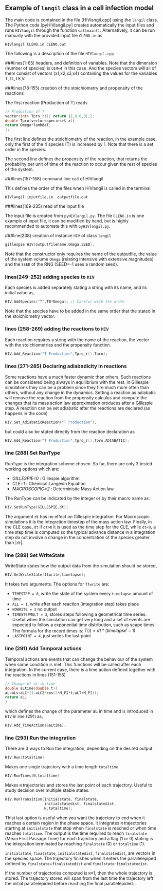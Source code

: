 ## Example of `langil` class in a cell infection model 

The main code is contained in the file [HIVlangil.cpp] using the `langil` class. The Python code [pyHIVlangil.py] creates automatically the input files and runs `HIVlangil` through the function `callmain()`. Alternatively, it can be run manually with the provided input file `CLENO.in` as
```
HIVlangil CLENO.in CLENO.out
```

The following is a description of the file `HIVlangil.cpp` 

###lines(1-65) headers, and definition of variables. 
Note that the dimension (number of species) is `DIM=4` in this case. And the species vectors will all of them consist of vectors (x1,x2,x3,x4) containing the values for the variables T,TL,TS,V.

###lines(78-155) creation of the stoichiometry and propensity of the reactions

The first reaction (Production of T) reads

```c++
// Production of T 
vector<int> Tpro_r(){ return {1,0,0,0};};
double Tpro(vector<species>& x){
return Omega*lambdaT;
};
```

The first line defines the stoichiometry of the reaction, in the example case, only the first of the 4 species (T) is increased by 1. Note that there is a set order in the species.

The second line defines the propensity of the reaction, that returns the probability per unit of time of the reaction to occur given the rest of species of the system.  

###lines(157-168) command line call of HIVlangil

This defines the order of the files when HIVlangil is called in the terminal

`HIVlangil inputfile.in  outputfile.out`

###lines(169-235) read of the input file

The input file is created from `pyHIVlangil.py`. The file `CLEN0.in` is one example of input file, it can be modified by hand, but is highly recommended to automate this with `pyHIVlangil.py`.

###line(238) creation of instance `HIV` of class `langil` 

```c++
gillespie HIV(outputfilename,Omega,SEED); 
```

Note that the constructor only requires the name of the outputfile, the value of the system volume `Omega` (relating intensive with extensive magnitudes) and the `SEED` of the RNG (SEED=-1 uses a random seed).

### lines(249-252) adding species to `HIV`

Each species is added separately stating a string with its name, and its initial value as,

```c++
HIV.AddSpecies("T",T0*Omega); // Careful with the order
```

Note that the species have to be added in the same order that the stated in the stoichiometry vector.

### lines (258-269) adding the reactions to `HIV`

Each reaction requires a string with the name of the reaction, the vector with the stoichiometries and the propensity function.

```c++
HIV.Add_Reaction("T Production",Tpro_r(),Tpro);
```

### lines (271-285) Declaring adiabadicity in reactions

Some reactions have a much faster dynamic than others. Such reactions can be considered being always in equilibrium with the rest. In Gillespie simulations they can be a problem since they fire much more often than others, without any change in the dynamics. Setting a reaction as adiabatic will remove the reaction from the propensity calculus and compute the changes that its mass action law approximation produces after a Gillespie step. A reaction can be set adiabatic after the reactions are declared (as happens in the code)

```c++
HIV.Set_AdiabaticReaction("T Production");
```

but could also be stated directly from the reaction declaration as

```c++
HIV.Add_Reaction("T Production",Tpro_r(),Tpro,ADIABATIC);
```

### line (288) Set RunType

RunType is the integration scheme chosen. So far, there are only 3 tested working options which are:

- *GILLESPIE=0* : Gillespie algorithm
- *CLE=1* : Chemical Langevin Equation
- *MACROSCOPIC=2* : Deterministic Mass Action law

The RunType can be indicated by the integer or by their macro name as:

```c++
HIV.SetRunType(GILLESPIE,dt); 
```

The argument `dt` has no effect on Gillespie integration. For Macroscopic simulations it is the integration timestep of the mass action law. Finally, in the CLE case, `dt` if `dt>0` it is used as the time step for the CLE, while `dt<0`, a time step time is computed so the typical advance distance in a integration step do not involve a change in the concentration of the species greater than |`dt`|. 

### line (289) Set WriteState

WriteState states how the output data from the simulation should be stored,

```c++
HIV.SetWriteState(ffwrite,timelapse);
```

It takes two arguments. The options for `ffwrite` are:

 - `TIMESTEP = 0`, write the state of the system every `timelapse` amount of time
 - `ALL = 1`, write after each reaction (integration step) takes place
 - `NOWRITE = 2` no output
 - `TIMESTEPMULT = 3`, stores steps following a geometrical time series. Useful when the simulation can get very long and a set of events are expected to follow a exponential time distribution, such as scape times. The formula for the record times is: $T(i)=dt*(timelapse^i-1)$
 - `LASTPOINT = 4`, just writes the last point


### line (291) Add Temporal actions

Temporal actions are events that can change the behaviour of the system when some condition is met. This functions will be called after each integration. In the current case, there is a time action defined together with the reactions in lines (151-155)

```c++
// Change of aL in time
double aLtime(double t){
aL=aLs+aLC*(1-aLC2*cos(2*M_PI*t/aLT+M_PI));
return aL;
}
```

which defines the change of the parameter aL in time and is introduced in `HIV` in line (291) as,

```c++
HIV.Add_TimeAction(&aLtime);
```

### line (293) Run the integration

There are 3 ways to Run the integration, depending on the desired output

```c++
HIV.Run(totaltime)
```

Makes one single trajectory with a time length `totaltime`

```c++
HIV.RunTimes(N,totaltime)
```

Makes `N` trajectories and stores the last point of each trajectory. Useful to study decision over multiple stable states.

```c++
HIV.RunTransition(initialstate, finalstate, 
                  initialstatedist, finalstatedist, 
                  N,totaltime);
```

Thist last option is useful when you want the trajectory to end when it reaches a certain region in the phase space. It integrates `N` trajectories starting at `initialstate` that stop when `finalstate` is reached or when time reaches `totaltime`. The output is the time required to reach `finalstate` (Mean First Passage Time) for each trajectory and a flag (1 or 0) stating is the integration terminated by reaching `finalstate` (0) or `totaltime` (1).

`initialstate`, `finalstate`, `initialstatedist`, `finalstatedist`, are vectors in the species space. The trajectory finishes when it enters the parallelepiped defined by `finalstate`+`finalstatedist` and `finalstate`-`finalstatedist`.

If the number of trajectories computed is `N`=1, then the whole trajectory is stored. The trajectory stored will span from the last time the trajectory left the initial parallelepided before reaching the final parallelepided. 

